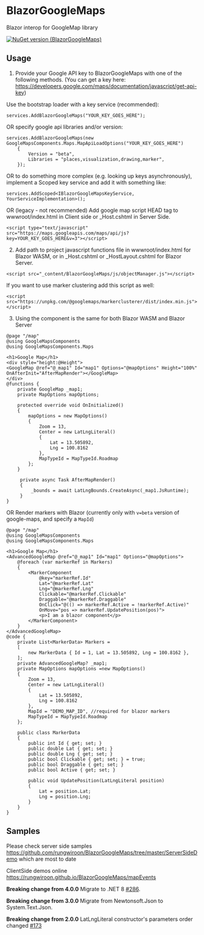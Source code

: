 # BlazorGoogleMaps
Blazor interop for GoogleMap library

[![NuGet version (BlazorGoogleMaps)](https://img.shields.io/nuget/v/BlazorGoogleMaps)](https://www.nuget.org/packages/BlazorGoogleMaps/)

## Usage
1. Provide your Google API key to BlazorGoogleMaps with one of the following methods. (You can get a key here: https://developers.google.com/maps/documentation/javascript/get-api-key)

Use the bootstrap loader with a key service (recommended):
```
services.AddBlazorGoogleMaps("YOUR_KEY_GOES_HERE");
```
OR specify google api libraries and/or version:
```
services.AddBlazorGoogleMaps(new GoogleMapsComponents.Maps.MapApiLoadOptions("YOUR_KEY_GOES_HERE")
    {
        Version = "beta",
        Libraries = "places,visualization,drawing,marker",
    });
```
OR to do something more complex (e.g. looking up keys asynchronously), implement a Scoped key service and add it with something like:
```
services.AddScoped<IBlazorGoogleMapsKeyService, YourServiceImplementation>();
```

OR (legacy - not recommended) Add google map script HEAD tag to wwwroot/index.html in Client side or _Host.cshtml in Server Side.
```
<script type="text/javascript" src="https://maps.googleapis.com/maps/api/js?key=YOUR_KEY_GOES_HERE&v=3"></script>
```


2. Add path to project javascript functions file in wwwroot/index.html for Blazor WASM, or in _Host.cshtml or _HostLayout.cshtml for Blazor Server.
```
<script src="_content/BlazorGoogleMaps/js/objectManager.js"></script>
```
If you want to use marker clustering add this script as well:
```
<script src="https://unpkg.com/@googlemaps/markerclusterer/dist/index.min.js"></script>
```

3. Using the component is the same for both Blazor WASM and Blazor Server
```
@page "/map"
@using GoogleMapsComponents
@using GoogleMapsComponents.Maps

<h1>Google Map</h1>
<div style="height:@Height">
<GoogleMap @ref="@_map1" Id="map1" Options="@mapOptions" Height="100%" OnAfterInit="AfterMapRender"></GoogleMap>
</div>
@functions {
	private GoogleMap _map1;
	private MapOptions mapOptions;	

	protected override void OnInitialized()
	{
		mapOptions = new MapOptions()
		{
			Zoom = 13,
			Center = new LatLngLiteral()
			{
				Lat = 13.505892,
				Lng = 100.8162
			},
			MapTypeId = MapTypeId.Roadmap
		};
	}

	 private async Task AfterMapRender()
	 {
	     _bounds = await LatLngBounds.CreateAsync(_map1.JsRuntime);
	 }		
}
```

OR Render markers with Blazor (currently only with `v=beta` version of google-maps, and specify a `MapId`)
```
@page "/map"
@using GoogleMapsComponents
@using GoogleMapsComponents.Maps

<h1>Google Map</h1>
<AdvancedGoogleMap @ref="@_map1" Id="map1" Options="@mapOptions">
    @foreach (var markerRef in Markers)
    {
        <MarkerComponent 
            @key="markerRef.Id" 
            Lat="@markerRef.Lat" 
            Lng="@markerRef.Lng" 
            Clickable="@markerRef.Clickable" 
            Draggable="@markerRef.Draggable" 
            OnClick="@(() => markerRef.Active = !markerRef.Active)"
            OnMove="pos => markerRef.UpdatePosition(pos)">
            <p>I am a blazor component</p>
        </MarkerComponent>
    }
</AdvancedGoogleMap>
@code {
    private List<MarkerData> Markers =
    [
        new MarkerData { Id = 1, Lat = 13.505892, Lng = 100.8162 },
    ];
	private AdvancedGoogleMap? _map1;
	private MapOptions mapOptions =new MapOptions()
	{
		Zoom = 13,
		Center = new LatLngLiteral()
		{
			Lat = 13.505892,
			Lng = 100.8162
		},
		MapId = "DEMO_MAP_ID", //required for blazor markers
		MapTypeId = MapTypeId.Roadmap
	};	

    public class MarkerData
    {
        public int Id { get; set; }
        public double Lat { get; set; }
        public double Lng { get; set; }
        public bool Clickable { get; set; } = true;
        public bool Draggable { get; set; }
        public bool Active { get; set; }
        
        public void UpdatePosition(LatLngLiteral position)
        {
            Lat = position.Lat;
            Lng = position.Lng;
        }
    }
}
```

## Samples
 Please check server side samples https://github.com/rungwiroon/BlazorGoogleMaps/tree/master/ServerSideDemo which are most to date
 
 ClientSide demos online
 https://rungwiroon.github.io/BlazorGoogleMaps/mapEvents

**Breaking change from 4.0.0**
Migrate to .NET 8 [#286](https://github.com/rungwiroon/BlazorGoogleMaps/issues/286).

**Breaking change from 3.0.0**
Migrate from Newtonsoft.Json to System.Text.Json.

**Breaking change from 2.0.0**
LatLngLiteral constructor's parameters order changed [#173](https://github.com/rungwiroon/BlazorGoogleMaps/issues/176)
